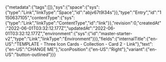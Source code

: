 {"metadata":{"tags":[]},"sys":{"space":{"sys":{"type":"Link","linkType":"Space","id":"abjv67t9l34s"}},"type":"Entry","id":"1150637105","contentType":{"sys":{"type":"Link","linkType":"ContentType","id":"link"}},"revision":0,"createdAt":"2022-06-01T03:32:12.177Z","updatedAt":"2022-06-01T03:32:12.177Z","environment":{"sys":{"id":"master-starter-v2","type":"Link","linkType":"Environment"}}},"fields":{"internalTitle":{"en-US":"TEMPLATE - Three Icon Cards - Collection - Card 2 - Link"},"text":{"en-US":"CHANGE ME"},"iconPosition":{"en-US":"Right"},"variant":{"en-US":"button-outlined"}}}
